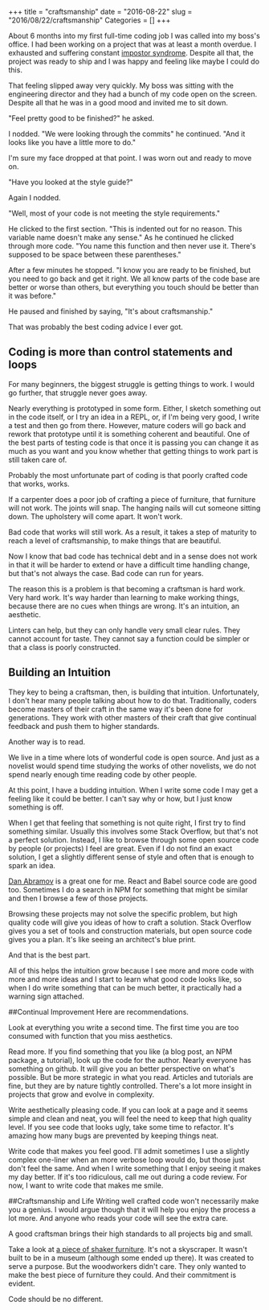 +++
title = "craftsmanship"
date = "2016-08-22"
slug = "2016/08/22/craftsmanship"
Categories = []
+++

About 6 months into my first full-time coding job I was called into my boss's office.
I had been working on a project that was at least a month overdue.
I exhausted and suffering constant [impostor syndrome](https://en.wikipedia.org/wiki/Impostor_syndrome).
Despite all that, the project was ready to ship and I was happy and feeling like maybe I could do this.

That feeling slipped away very quickly.
My boss was sitting with the engineering director and they had a bunch of my code open on the screen.
Despite all that he was in a good mood and invited me to sit down.

"Feel pretty good to be finished?" he asked.

I nodded.
"We were looking through the commits" he continued.
"And it looks like you have a little more to do."

I'm sure my face dropped at that point.
I was worn out and ready to move on.

"Have you looked at the style guide?"

Again I nodded.

"Well, most of your code is not meeting the style requirements."

He clicked to the first section. "This is indented out for no reason. This variable name doesn't make any sense."
As he continued he clicked through more code.
"You name this function and then never use it. There's supposed to be space between these parentheses."

After a few minutes he stopped.
"I know you are ready to be finished, but you need to go back and get it right.
We all know parts of the code base are better or worse than others, but everything you touch should be better than it was before."

He paused and finished by saying, "It's about craftsmanship."

That was probably the best coding advice I ever got.

## Coding is more than control statements and loops

For many beginners, the biggest struggle is getting things to work.
I would go further, that struggle never goes away.

Nearly everything is prototyped in some form.
Either, I sketch something out in the code itself, or I try an idea in a REPL, or, if I'm being very good, I write a test and then go from there.
However, mature coders will go back and rework that prototype until it is something coherent and beautiful.
One of the best parts of testing code is that once it is passing you can change it as much as you want and you know whether that getting things to work part is still taken care of.

Probably the most unfortunate part of coding is that poorly crafted code that works, works.

If a carpenter does a poor job of crafting a piece of furniture, that furniture will not work.
The joints will snap.
The hanging nails will cut someone sitting down.
The upholstery will come apart.
It won't work.

Bad code that works will still work.
As a result, it takes a step of maturity to reach a level of craftsmanship, to make things that are beautiful.

Now I know that bad code has technical debt and in a sense does not work in that it will be harder to extend or have a difficult time handling change, but that's not always the case.
Bad code can run for years.

The reason this is a problem is that becoming a craftsman is hard work. Very hard work.
It's way harder than learning to make working things, because there are no cues when things are wrong.
It's an intuition, an aesthetic.

Linters can help, but they can only handle very small clear rules.
They cannot account for taste.
They cannot say a function could be simpler or that a class is poorly constructed.

## Building an Intuition
They key to being a craftsman, then, is building that intuition.
Unfortunately, I don't hear many people talking about how to do that.
Traditionally, coders become masters of their craft in the same way it's been done for generations.
They work with other masters of their craft that give continual feedback and push them to higher standards.

Another way is to read.

We live in a time where lots of wonderful code is open source.
And just as a novelist would spend time studying the works of other novelists, we do not spend nearly enough time reading code by other people.

At this point, I have a budding intuition.
When I write some code I may get a feeling like it could be better.
I can't say why or how, but I just know something is off.

When I get that feeling that something is not quite right, I first try to find something similar.
Usually this involves some Stack Overflow, but that's not a perfect solution.
Instead, I like to browse through some open source code by people (or projects) I feel are great.
Even if I do not find an exact solution, I get a slightly different sense of style and often that is enough to spark an idea.

[Dan Abramov](https://twitter.com/dan_abramov) is a great one for me.
React and Babel source code are good too.
Sometimes I do a search in NPM for something that might be similar and then I browse a few of those projects.

Browsing these projects may not solve the specific problem, but high quality code will give you ideas of how to craft a solution.
Stack Overflow gives you a set of tools and construction materials, but open source code gives you a plan.
It's like seeing an architect's blue print.

And that is the best part.

All of this helps the intuition grow because I see more and more code with more and more ideas and I start to learn what good code looks like, so when I do write something that can be much better, it practically had a warning sign attached.


##Continual Improvement
Here are recommendations.

Look at everything you write a second time. The first time you are too consumed with function that you miss aesthetics.

Read more. If you find something that you like (a blog post, an NPM package, a tutorial), look up the code for the author.
Nearly everyone has something on github.
It will give you an better perspective on what's possible.
But be more strategic in what you read.
Articles and tutorials are fine, but they are by nature tightly controlled.
There's a lot more insight in projects that grow and evolve in complexity.

Write aesthetically pleasing code.
If you can look at a page and it seems simple and clean and neat, you will feel the need to keep that high quality level.
If you see code that looks ugly, take some time to refactor.
It's amazing how many bugs are prevented by keeping things neat.

Write code that makes you feel good.
I'll admit sometimes I use a slightly complex one-liner when an more verbose loop would do, but those just don't feel the same.
And when I write something that I enjoy seeing it makes my day better.
If it's too ridiculous, call me out during a code review.
For now, I want to write code that makes me smile.

##Craftsmanship and Life
Writing well crafted code won't necessarily make you a genius.
I would argue though that it will help you enjoy the process a lot more.
And anyone who reads your code will see the extra care.

A good craftsman brings their high standards to all projects big and small.

Take a look at [a piece of shaker furniture](https://en.wikipedia.org/wiki/Shaker_furniture).
It's not a skyscraper.
It wasn't built to be in a museum (although some ended up there).
It was created to serve a purpose.
But the woodworkers didn't care.
They only wanted to make the best piece of furniture they could.
And their commitment is evident.

Code should be no different.

